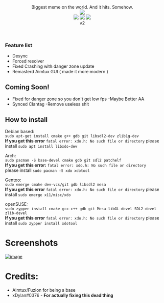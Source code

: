 <p align="center">
  Biggest meme on the world. And it hits. Somehow. <br>
  <img src="https://flat.badgen.net/badge/VAC/Undetected./green?icon=terminal"><br>
  <img src="https://forthebadge.com/images/badges/made-with-c.svg">
  <img src="https://forthebadge.com/images/badges/made-with-c-plus-plus.svg">
<img src="https://i.ibb.co/YjHMLYd/niggatoni.png"><br>v2
</p> <br>

### Feature list <br>

- Desync
- Forced resolver
- Fixed Crashing with danger zone update
- Remasterd Aimtux GUI ( made it more modern )

## Coming Soon!
- Fixed for danger zone so you don't get low fps
-Maybe Better AA
- Synced Clantag
-Remove useless shit 

## How to install <br>




Debian based: <br>
```sudo apt-get install cmake g++ gdb git libsdl2-dev zlib1g-dev```<br> 
  **If you get this error** `fatal error: xdo.h: No such file or directory` please install ```sudo apt install libxdo-dev```

Arch: <br>
```sudo pacman -S base-devel cmake gdb git sdl2 patchelf``` <br> 
**If you get this error:** `fatal error: xdo.h: No such file or directory` please install ```sudo pacman -S xdo xdotool``` 

Gentoo: <br>
```sudo emerge cmake dev-vcs/git gdb libsdl2 mesa``` <br> 
   **If you get this error** `fatal error: xdo.h: No such file or directory` please install ```sudo emerge x11/misc/xdo ```

openSUSE: <br> 
```sudo zypper install cmake gcc-c++ gdb git Mesa-libGL-devel SDL2-devel zlib-devel``` <br> 
  **If you get this error** `fatal error: xdo.h: No such file or directory` please install ```sudo zypper install xdotool ```

# Screenshots
<a href="https://ibb.co/Y7hMcPr"><img src="https://i.ibb.co/MD74cZX/image.png" alt="image" border="0"></a>



# Credits:
- Aimtux/Fuzion for being a base
- xDylan#0376 - **For actually fixing this dead thing**
